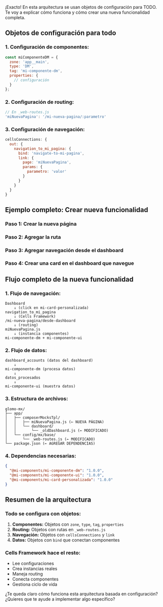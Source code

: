 ¡Exacto! En esta arquitectura se usan objetos de configuración para TODO. Te voy a explicar cómo funciona y cómo crear una nueva funcionalidad completa.

## **Objetos de configuración para todo**

### **1. Configuración de componentes:**
```javascript
const miComponenteDM = {
  zone: 'app__main',
  type: 'DM',
  tag: 'mi-componente-dm',
  properties: {
    // configuración
  }
};
```

### **2. Configuración de routing:**
```javascript
// En _web-routes.js
'miNuevaPagina': '/mi-nueva-pagina/:parametro'
```

### **3. Configuración de navegación:**
```javascript
cellsConnections: {
  out: {
    navigation_to_mi_pagina: {
      bind: 'navigate-to-mi-pagina',
      link: {
        page: 'miNuevaPagina',
        params: {
          parametro: 'valor'
        }
      }
    }
  }
}
```

## **Ejemplo completo: Crear nueva funcionalidad**

### **Paso 1: Crear la nueva página**

### **Paso 2: Agregar la ruta**

### **Paso 3: Agregar navegación desde el dashboard**

### **Paso 4: Crear una card en el dashboard que navegue**

## **Flujo completo de la nueva funcionalidad**

### **1. Flujo de navegación:**
```
Dashboard
    ↓ (click en mi-card-personalizada)
navigation_to_mi_pagina
    ↓ (Cells Framework)
/mi-nueva-pagina/desde-dashboard
    ↓ (routing)
miNuevaPagina.js
    ↓ (instancia componentes)
mi-componente-dm + mi-componente-ui
```

### **2. Flujo de datos:**
```
dashboard_accounts (datos del dashboard)
    ↓
mi-componente-dm (procesa datos)
    ↓
datos_procesados
    ↓
mi-componente-ui (muestra datos)
```

### **3. Estructura de archivos:**
```
glomo-mx/
├── app/
│   ├── composerMocksTpl/
│   │   ├── miNuevaPagina.js (← NUEVA PÁGINA)
│   │   └── dashboard/
│   │       └── _oldDashboard.js (← MODIFICADO)
│   └── config/mx/base/
│       └── _web-routes.js (← MODIFICADO)
└── package.json (← AGREGAR DEPENDENCIAS)
```

### **4. Dependencias necesarias:**
```json
{
  "@mi-components/mi-componente-dm": "1.0.0",
  "@mi-components/mi-componente-ui": "1.0.0",
  "@mi-components/mi-card-personalizada": "1.0.0"
}
```

## **Resumen de la arquitectura**

### **Todo se configura con objetos:**

1. **Componentes:** Objetos con `zone`, `type`, `tag`, `properties`
2. **Routing:** Objetos con rutas en `_web-routes.js`
3. **Navegación:** Objetos con `cellsConnections` y `link`
4. **Datos:** Objetos con `bind` que conectan componentes

### **Cells Framework hace el resto:**
- Lee configuraciones
- Crea instancias reales
- Maneja routing
- Conecta componentes
- Gestiona ciclo de vida

¿Te queda claro cómo funciona esta arquitectura basada en configuración? ¿Quieres que te ayude a implementar algo específico?